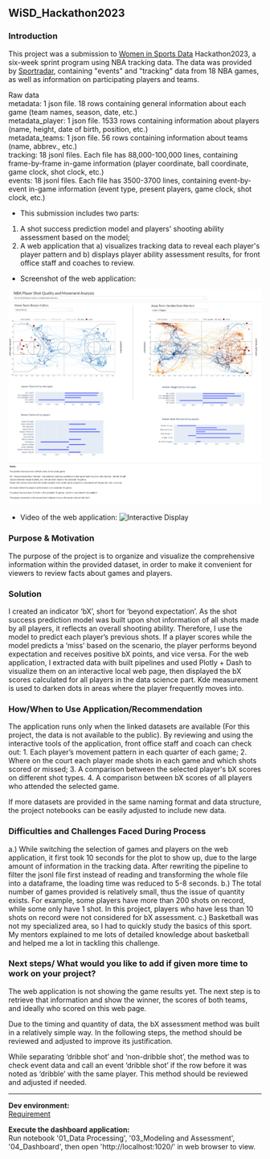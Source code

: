 ## WiSD_Hackathon2023

### Introduction

This project was a submission to [Women in Sports Data](https://www.womeninsportsdata.org/) Hackathon2023, a six-week sprint program using NBA tracking data. The data was provided by [Sportradar](https://sportradar.com/?lang=en-us), containing "events" and "tracking" data from 18 NBA games, as well as information on participating players and teams.

Raw data \
metadata: 1 json file. 18 rows containing general information about each game (team names, season, date, etc.) \
metadata_player: 1 json file. 1533 rows containing information about players (name, height, date of birth, position, etc.) \
metadata_teams: 1 json file. 56 rows containing information about teams (name, abbrev., etc.) \
tracking: 18 jsonl files. Each file has 88,000-100,000 lines, containing frame-by-frame in-game information (player coordinate, ball coordinate, game clock, shot clock, etc.) \
events: 18 jsonl files. Each file has 3500-3700 lines, containing event-by-event in-game information (event type, present players, game clock, shot clock, etc.) 

- This submission includes two parts: 
1. A shot success prediction model and players' shooting ability assessment based on the model;
2. A web application that a) visualizes tracking data to reveal each player's player pattern and b) displays player ability assessment results, for front office staff and coaches to review.

  - Screenshot of the web application:
    
![Dashboard screenshot](https://github.com/lorihe/WiSD_Hackathon2023/blob/main/Dashboard%20Img%20Display.PNG?raw=true)

  - Video of the web application:
![Interactive Display](https://github.com/lorihe/WiSD_Hackathon2023/blob/main/Dashboard%20Interactive%20Display.gif?raw=true)


### Purpose & Motivation

The purpose of the project is to organize and visualize the comprehensive information within the provided dataset, in order to make it convenient for viewers to review facts about games and players.

### Solution 

I created an indicator ‘bX’, short for ‘beyond expectation’. As the shot success prediction model was built upon shot information of all shots made by all players, it reflects an overall shooting ability. Therefore, I use the model to predict each player’s previous shots. If a player scores while the model predicts a ‘miss’ based on the scenario, the player performs beyond expectation and receives positive bX points, and vice versa. For the web application, I extracted data with built pipelines and used Plotly + Dash to visualize them on an interactive local web page, then displayed the bX scores calculated for all players in the data science part. Kde measurement is used to darken dots in areas where the player frequently moves into.

### How/When to Use Application/Recommendation

The application runs only when the linked datasets are available (For this project, the data is not available to the public). By reviewing and using the interactive tools of the application, front office staff and coach can check out: 1. Each player’s movement pattern in each quarter of each game; 2. Where on the court each player made shots in each game and which shots scored or missed; 3. A comparison between the selected player's bX scores on different shot types. 4. A comparison between bX scores of all players who attended the selected game.

If more datasets are provided in the same naming format and data structure, the project notebooks can be easily adjusted to include new data. 

### Difficulties and Challenges Faced During Process

a.) While switching the selection of games and players on the web application, it first took 10 seconds for the plot to show up, due to the large amount of information in the tracking data. After rewriting the pipeline to filter the jsonl file first instead of reading and transforming the whole file into a dataframe, the loading time was reduced to 5-8 seconds.
 b.) The total number of games provided is relatively small, thus the issue of quantity exists. For example, some players have more than 200 shots on record, while some only have 1 shot. In this project, players who have less than 10 shots on record were not considered for bX assessment. 
 c.) Basketball was not my specialized area, so I had to quickly study the basics of this sport. My mentors explained to me lots of detailed knowledge about basketball and helped me a lot in tackling this challenge. 

### Next steps/ What would you like to add if given more time to work on your project?

The web application is not showing the game results yet. The next step is to retrieve that information and show the winner, the scores of both teams, and ideally who scored on this web page.

Due to the timing and quantity of data, the bX assessment method was built in a relatively simple way. In the following steps, the method should be reviewed and adjusted to improve its justification. 

While separating ‘dribble shot’ and ‘non-dribble shot’, the method was to check event data and call an event ‘dribble shot’ if the row before it was noted as ‘dribble’ with the same player. This method should be reviewed and adjusted if needed.

___
**Dev environment:** <br />
[Requirement](https://github.com/lorihe/WiSD_Hackathon2023/blob/main/requirements.txt)

**Execute the dashboard application:** <br />
Run notebook '01_Data Processing', '03_Modeling and Assessment', '04_Dashboard', then open 'http://localhost:1020/' in web browser to view.

